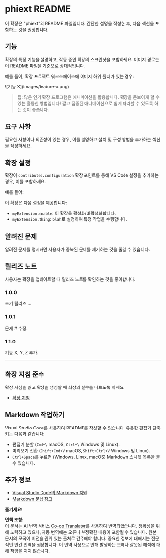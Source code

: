 <!--
CO_OP_TRANSLATOR_METADATA:
{
  "original_hash": "c7e4439ea50fbf9e2197329bb254686b",
  "translation_date": "2025-04-04T05:36:02+00:00",
  "source_file": "code\\09.UpdateSamples\\Aug\\vscode\\phiext\\README.md",
  "language_code": "ko"
}
-->
# phiext README

이 확장은 "phiext"의 README 파일입니다. 간단한 설명을 작성한 후, 다음 섹션을 포함하는 것을 권장합니다.

## 기능

확장의 특정 기능을 설명하고, 작동 중인 확장의 스크린샷을 포함하세요. 이미지 경로는 이 README 파일을 기준으로 상대적입니다.

예를 들어, 확장 프로젝트 워크스페이스에 이미지 하위 폴더가 있는 경우:

\!\[기능 X\]\(images/feature-x.png\)

> 팁: 많은 인기 확장 프로그램은 애니메이션을 활용합니다. 확장을 돋보이게 할 수 있는 훌륭한 방법입니다! 짧고 집중된 애니메이션으로 쉽게 따라할 수 있도록 하는 것이 좋습니다.

## 요구 사항

필요한 사항이나 의존성이 있는 경우, 이를 설명하고 설치 및 구성 방법을 추가하는 섹션을 작성하세요.

## 확장 설정

확장이 `contributes.configuration` 확장 포인트를 통해 VS Code 설정을 추가하는 경우, 이를 포함하세요.

예를 들어:

이 확장은 다음 설정을 제공합니다:

* `myExtension.enable`: 이 확장을 활성화/비활성화합니다.
* `myExtension.thing`: `blah`로 설정하여 특정 작업을 수행합니다.

## 알려진 문제

알려진 문제를 명시하면 사용자가 중복된 문제를 제기하는 것을 줄일 수 있습니다.

## 릴리즈 노트

사용자는 확장을 업데이트할 때 릴리즈 노트를 확인하는 것을 좋아합니다.

### 1.0.0

초기 릴리즈 ...

### 1.0.1

문제 # 수정.

### 1.1.0

기능 X, Y, Z 추가.

---

## 확장 지침 준수

확장 지침을 읽고 확장을 생성할 때 최상의 실무를 따르도록 하세요.

* [확장 지침](https://code.visualstudio.com/api/references/extension-guidelines)

## Markdown 작업하기

Visual Studio Code를 사용하여 README를 작성할 수 있습니다. 유용한 편집기 단축키는 다음과 같습니다:

* 편집기 분할 (`Cmd+\` macOS, `Ctrl+\` Windows 및 Linux).
* 미리보기 전환 (`Shift+Cmd+V` macOS, `Shift+Ctrl+V` Windows 및 Linux).
* `Ctrl+Space`를 누르면 (Windows, Linux, macOS) Markdown 스니펫 목록을 볼 수 있습니다.

## 추가 정보

* [Visual Studio Code의 Markdown 지원](http://code.visualstudio.com/docs/languages/markdown)
* [Markdown 문법 참고](https://help.github.com/articles/markdown-basics/)

**즐기세요!**

**면책 조항**:  
이 문서는 AI 번역 서비스 [Co-op Translator](https://github.com/Azure/co-op-translator)를 사용하여 번역되었습니다. 정확성을 위해 노력하고 있으나, 자동 번역에는 오류나 부정확한 내용이 포함될 수 있습니다. 원본 문서의 모국어 버전을 권위 있는 출처로 간주해야 합니다. 중요한 정보에 대해서는 전문적인 인간 번역을 권장합니다. 이 번역 사용으로 인해 발생하는 오해나 잘못된 해석에 대해 책임을 지지 않습니다.